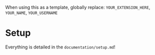 When using this as a template, globally replace: `YOUR_EXTENSION_HERE`, `YOUR_NAME`, `YOUR_USERNAME`

# Setup

Everything is detailed in the `documentation/setup.md`!